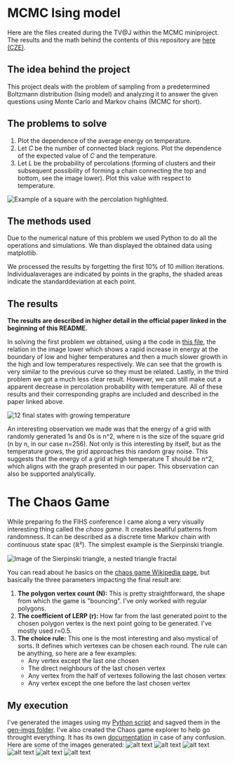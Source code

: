 # MCMC Ising model

Here are the files created during the TV@J within the MCMC miniproject. The results and the math behind the contents of this repository are [here (CZE)](https://tydenvedy.fjfi.cvut.cz/fyztyd/fyztyd/uploadsb/files/montemarkov_xx_180624_2316.pdf).

## The idea behind the project

This project deals with the problem of sampling from a predetermined Boltzmann distribution (Ising model) and analyzing it to answer the given questions using Monte Carlo and Markov chains (MCMC for short). 

## The problems to solve

1. Plot the dependence of the average energy on temperature.
2. Let _C_ be the number of connected black regions. Plot the
dependence of the expected value of _C_ and the temperature.
3. Let _L_ be the probability of percolations (forming of clusters
and their subsequent possibility of forming a chain connecting
the top and bottom, see the image lower). Plot this value with respect
to temperature. 

![Example of a square with the percolation highlighted.](/poster/imgs/perkolace-centered.png)
 
## The methods used

Due to the numerical nature of this problem we used Python to do all the operations and simulations. We than displayed the obtained data using matplotlib.

We processed the results by forgetting the first 10% of 10 million iterations. Individualaverages are indicated by points in the graphs, the shaded areas indicate the standarddeviation at each point.

## The results

__The results are described in higher detail in the official paper linked in the beginning of this README.__

In solving the first problem we obtained, using a the code in [this file](/poster/python-main/energie_na_teplote.py), the relation in the image lower which shows a rapid increase in energy at the boundary of low and higher temperatures and then a much slower growth in the high and low temperatures respectively. We can see that the growth is very similar to the previous curve so they must be related. Lastly, in the third problem we got a much less clear result. However, we can still make out a apparent decrease in percolation probability with temperature. All of these results and their corresponding graphs are included and described in the paper linked above.

![12 final states with growing temperature](/poster/imgs/deconstructed-gif.png)

An interesting observation we made was that the energy of a grid with randomly generated 1s and 0s is n^2, where n is the size of the square grid (n by n, in our case n=256). Not only is this interesting by itself, but as the temperature grows, the grid approaches this random gray noise. This suggests that the energy of a grid at high temperature T should be n^2, which aligns with the graph presented in our paper. This observation can also be supported analytically.

# The Chaos Game

While preparing fo the FIHS conference I came along a very visually interesting thing called the _chaos game_. It creates beatiful patterns from randomness. It can be described as a  discrete time Markov chain with continuous state spac (ℝ²). The simplest example is the Sierpinski triangle.

![Image of the Sierpinski triangle, a nested triangle fractal](/chaos-game/gen-imgs/sierpinskis/sierpinski.png)

You can read about he basics on the [chaos game Wikipedia page](https://en.wikipedia.org/wiki/Chaos_game), but basically the three parameters impacting the final result are:

1. __The polygon vertex count (N):__ This is pretty straightforward, the shape from which the game is "bouncing". I've only worked with regular polygons.
2. __The coefficient of LERP (r):__ How far from the last generated point to the chosen polygon vertex is the next point going to be generated. I've mostly used r=0.5.
3. __The choice rule:__ This one is the most interesting and also mystical of sorts. It defines which vertexes can be chosen each round. The rule can be anything, so here are a few examples:
    + Any vertex except the last one chosen
    + The direct neighbours of the last chosen vertex
    + Any vertex from the half of vertexes following the last chosen vertex 
    + Any vertex except the one before the last chosen vertex

## My execution
I've generated the images using my [Python script](chaos-game/chaos-game-ext.py) and sagved them in the [gen-imgs folder](chaos-game/gen-imgs). I've also created the Chaos game explorer to help go throught everything. It has its own [documentation](chaos-game/ch-g-explorer/usage.md) in case of any confusion. Here are some of the images generated:
![alt text](chaos-game/gen-imgs/ext_rul_16/vc8_c0.5.png)
![alt text](chaos-game/gen-imgs/ext_rul_16/vc6_c0.5.png)
![alt text](chaos-game/gen-imgs/ext_rul_15/vc7_c0.5.png)
![alt text](chaos-game/gen-imgs/ext_rul_2/vc4_c0.5.png)
![alt text](chaos-game/gen-imgs/ext_rul_1/vc5_c0.5.png)
![alt text](chaos-game/gen-imgs/ext_rul_8/vc9_c0.742.png)